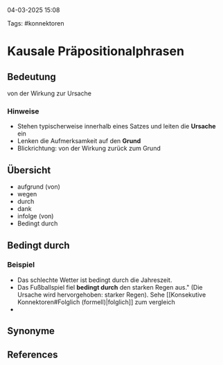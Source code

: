 
04-03-2025 15:08


Tags: #konnektoren

# Kausale Präpositionalphrasen


## Bedeutung
von der Wirkung zur Ursache
### Hinweise
- Stehen typischerweise innerhalb eines Satzes und leiten die **Ursache** ein
- Lenken die Aufmerksamkeit auf den **Grund**
- Blickrichtung: von der Wirkung zurück zum Grund

## Übersicht
- aufgrund (von)
- wegen
- durch
- dank
- infolge (von)
- Bedingt durch

## Bedingt durch
### Beispiel
- Das schlechte Wetter ist bedingt durch die Jahreszeit.
- Das Fußballspiel fiel **bedingt durch** den starken Regen aus." (Die Ursache wird hervorgehoben: starker Regen). Sehe [[Konsekutive Konnektoren#Folglich (formell)|folglich]] zum vergleich
- 

## Synonyme


## References

